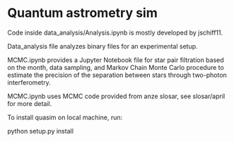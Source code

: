 # Quantum astrometry sim

Code inside data_analysis/Analysis.ipynb is mostly developed by jschiff11.

Data_analysis file analyzes binary files for an experimental setup.

MCMC.ipynb provides a Jupyter Notebook file for star pair filtration based on the month, data sampling, and Markov Chain Monte Carlo procedure to estimate the precision of the separation between stars through two-photon interferometry.

MCMC.ipynb uses MCMC code provided from anze slosar, see slosar/april for more detail.

To install quasim on local machine, run:

python setup.py install
